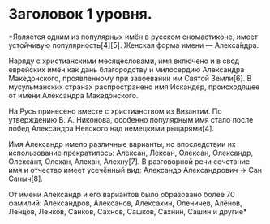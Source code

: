 # Заголовок 1 уровня.


*Является одним из популярных имён в русском ономастиконе, имеет устойчивую популярность[4][5]. Женская форма имени — Алекса́ндра.

Наряду с христианскими месяцесловами, имя включено и в свод еврейских имён как дань благородству и милосердию Александра Македонского, проявленному при завоевании им Святой Земли[6]. В мусульманских странах распространено имя Искандер, происходящее от имени Александра Македонского.

На Русь принесено вместе с христианством из Византии. По утверждению В. А. Никонова, особенно популярным имя стало после побед Александра Невского над немецкими рыцарями[4].

Имя Александр имело различные варианты, но впоследствии их использование прекратилось: Алексан, Лексан, Олексан, Олександр, Олексант, Олехан, Алехан, Алехну[7]. В разговорной речи сочетание имя и отчество имеет усечённый вид: Александр Александрович → Сан Саныч[8].

От имени Александр и его вариантов было образовано более 70 фамилий: Александров, Алексанов, Алексахин, Оленичев, Алёнов, Ленцов, Ленков, Санков, Сахнов, Сашков, Сахнин, Сашин и другие*
